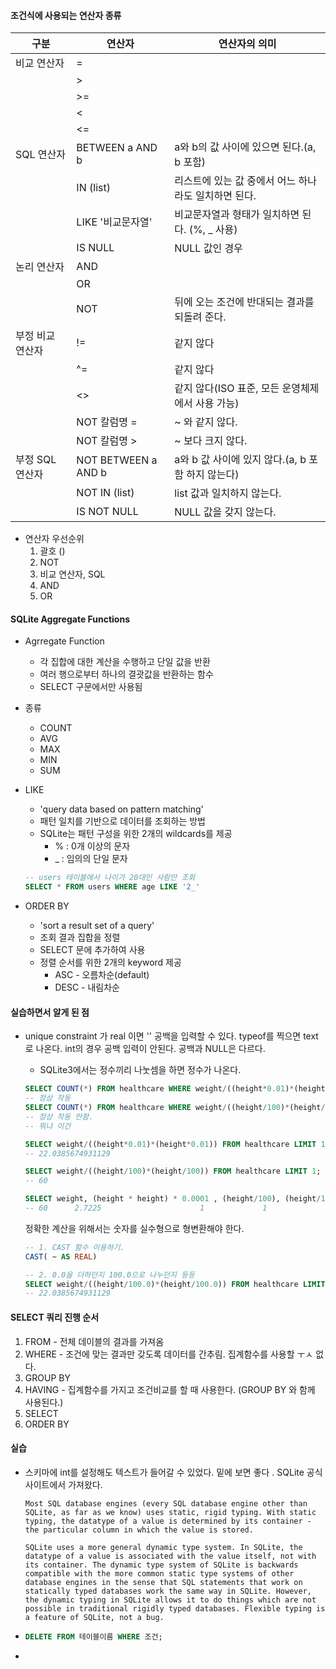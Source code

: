 #### 조건식에 사용되는 연산자 종류

| 구분             | 연산자              | 연산자의 의미                                        |
| ---------------- | ------------------- | ---------------------------------------------------- |
| 비교 연산자      | =                   |                                                      |
|                  | >                   |                                                      |
|                  | >=                  |                                                      |
|                  | <                   |                                                      |
|                  | <=                  |                                                      |
| SQL 연산자       | BETWEEN a AND b     | a와 b의 값 사이에 있으면 된다.(a, b 포함)            |
|                  | IN (list)           | 리스트에 있는 값 중에서 어느 하나라도 일치하면 된다. |
|                  | LIKE '비교문자열'   | 비교문자열과 형태가 일치하면 된다. (%, _ 사용)       |
|                  | IS NULL             | NULL 값인 경우                                       |
| 논리 연산자      | AND                 |                                                      |
|                  | OR                  |                                                      |
|                  | NOT                 | 뒤에 오는 조건에 반대되는 결과를 되돌려 준다.        |
| 부정 비교 연산자 | !=                  | 같지 않다                                            |
|                  | ^=                  | 같지 않다                                            |
|                  | <>                  | 같지 않다(ISO 표준, 모든 운영체제에서 사용 가능)     |
|                  | NOT 칼럼명 =        | ~ 와 같지 않다.                                      |
|                  | NOT 칼럼명 >        | ~ 보다 크지 않다.                                    |
| 부정 SQL 연산자  | NOT BETWEEN a AND b | a와 b 값 사이에 있지 않다.(a, b 포함 하지 않는다)    |
|                  | NOT IN (list)       | list 값과 일치하지 않는다.                           |
|                  | IS NOT NULL         | NULL 값을 갖지 않는다.                               |

- 연산자 우선순위
  1. 괄호 ()
    2. NOT
    3. 비교 연산자, SQL
    4. AND 
    5. OR

#### SQLite Aggregate Functions

- Agrregate Function

  - 각 집합에 대한 계산을 수행하고 단일 값을 반환
  - 여러 행으로부터 하나의 결괏값을 반환하는 함수
  - SELECT 구문에서만 사용됨

- 종류

  - COUNT
  - AVG
  - MAX
  - MIN
  - SUM

- LIKE

  - 'query data based on pattern matching'
  - 패턴 일치를 기반으로 데이터를 조회하는 방법
  - SQLite는 패턴 구성을 위한 2개의 wildcards를 제공
    - % : 0개 이상의 문자
    - _ : 임의의 단일 문자

  ```sql
  -- users 테이블에서 나이가 20대인 사람만 조회
  SELECT * FROM users WHERE age LIKE '2_'
  ```

- ORDER BY

  - 'sort a result set of a query'
  - 조회 결과 집합을 정렬
  - SELECT 문에 추가하여 사용
  - 정렬 순서를 위한 2개의 keyword 제공
    - ASC - 오름차순(default)
    - DESC - 내림차순

#### 실습하면서 알게 된 점

- unique constraint 가 real 이면 '' 공백을 입력할 수 있다. typeof를 찍으면 text로 나온다. int의 경우 공백 입력이 안된다. 공백과 NULL은 다르다. 

  - SQLite3에서는 정수끼리 나눗셈을 하면 정수가 나온다. 

  ```sql
  SELECT COUNT(*) FROM healthcare WHERE weight/((height*0.01)*(height*0.01)) >= 30;
  -- 정상 작동
  SELECT COUNT(*) FROM healthcare WHERE weight/((height/100)*(height/100)) >= 30;
  -- 정상 작동 안함. 
  -- 뭐냐 이건
  
  SELECT weight/((height*0.01)*(height*0.01)) FROM healthcare LIMIT 1;
  -- 22.0385674931129   
  
  SELECT weight/((height/100)*(height/100)) FROM healthcare LIMIT 1;
  -- 60  
  
  SELECT weight, (height * height) * 0.0001 , (height/100), (height/100)*(height/100), weight / ((height * height) * 0.0001)FROM healthcare LIMIT 1;
  -- 60      2.7225                      1             1                          22.0385674931129  
  ```

  정확한 계산을 위해서는 숫자를 실수형으로 형변환해야 한다. 

  ```sql
  -- 1. CAST 함수 이용하기.
  CAST( ~ AS REAL)
  
  -- 2. 0.0을 더하던지 100.0으로 나누던지 등등
  SELECT weight/((height/100.0)*(height/100.0)) FROM healthcare LIMIT 1;
  -- 22.0385674931129  
  ```

  

#### SELECT 쿼리 진행 순서

1. FROM - 전체 데이블의 결과를 가져옴
2. WHERE - 조건에 맞는 결과만 갖도록 데이터를 간추림. 집계함수를 사용할 ㅜㅅ 없다.
3. GROUP BY
4. HAVING - 집계함수를 가지고 조건비교를 할 때 사용한다. (GROUP BY 와 함께 사용된다.)
5. SELECT
6. ORDER BY



#### 실습

- 스키마에 int를 설정해도 텍스트가 들어갈 수 있었다. 밑에 보면 좋다 . SQLite 공식 사이트에서 가져왔다. 

  ```text
  Most SQL database engines (every SQL database engine other than SQLite, as far as we know) uses static, rigid typing. With static typing, the datatype of a value is determined by its container - the particular column in which the value is stored.
  
  SQLite uses a more general dynamic type system. In SQLite, the datatype of a value is associated with the value itself, not with its container. The dynamic type system of SQLite is backwards compatible with the more common static type systems of other database engines in the sense that SQL statements that work on statically typed databases work the same way in SQLite. However, the dynamic typing in SQLite allows it to do things which are not possible in traditional rigidly typed databases. Flexible typing is a feature of SQLite, not a bug.
  ```

- ```sql
  DELETE FROM 테이블이름 WHERE 조건;
  ```

- 